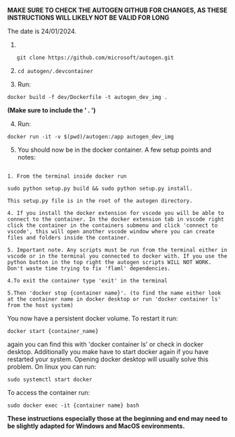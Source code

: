 

**MAKE SURE TO CHECK THE AUTOGEN GITHUB FOR CHANGES, AS THESE INSTRUCTIONS WILL LIKELY NOT BE VALID FOR LONG** 

The date is 24/01/2024.

1.

```shell
   git clone https://github.com/microsoft/autogen.git
```

2. ```shell
   cd autogen/.devcontainer
   ```

3. Run:

```shell
docker build -f dev/Dockerfile -t autogen_dev_img .
```    

**(Make sure to include the ' . ')**

4. Run:

```shell
docker run -it -v $(pwd)/autogen:/app autogen_dev_img
```

5. You should now be in the docker container. A few setup points and notes:

```notes

1. From the terminal inside docker run

sudo python setup.py build && sudo python setup.py install. 

This setup.py file is in the root of the autogen directory.

4. If you install the docker extension for vscode you will be able to connect to the container. In the docker extension tab in vscode right click the container in the containers submenu and click 'connect to vscode', this will open another vscode window where you can create files and folders inside the container.

5. Important note. Any scripts must be run from the terminal either in vscode or in the terminal you connected to docker with. If you use the python button in the top right the autogen scripts WILL NOT WORK. Don't waste time trying to fix 'flaml' dependencies.

4.To exit the container type 'exit' in the terminal

5.Then 'docker stop {container name}'. (to find the name either look at the container name in docker desktop or run 'docker container ls' from the host system)
```

You now have a persistent docker volume. To restart it run:

```shell
docker start {container_name} 
```

again you can find this with 'docker container ls' or check in docker desktop. Additionally you make have to start docker again if you have restarted your system. Opening docker desktop will usually solve this problem. On linux you can run:

```sudo systemctl start docker```

To access the container run:

```sudo docker exec -it {container name} bash```


**These instructions especially those at the beginning and end may need to be slightly adapted for Windows and MacOS environments.**


